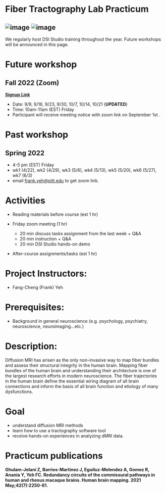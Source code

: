 # Fiber Tractography Lab Practicum

![image](https://user-images.githubusercontent.com/275569/149856247-7315a680-fda4-417e-9028-6f6552a56ed6.png)
![image](https://user-images.githubusercontent.com/275569/149856299-a2277a1a-8d6b-41ad-a6e8-f81f4dba0344.png)
---

We regularly host DSI Studio training throughout the year. Future workshops will be announced in this page.

# Future workshop

## Fall 2022 (Zoom)
**[Signup Link](https://forms.gle/8X9RynCwohwCSmWa7)**
- Date: 9/9, 9/16, 9/23, 9/30, 10/7, 10/14, 10/21 (**UPDATED**)
- Time: 10am-11am (EST) Friday
- Participant will receive meeting notice with zoom link on September 1st .

# Past workshop

## Spring 2022
- 4-5 pm (EST) Friday 
- wk1 (4/22), wk2 (4/29), wk3 (5/6), wk4 (5/13), wk5 (5/20), wk6 (5/27), wk7 (6/3)
- email frank.yeh@pitt.edu to get zoom link.


# Activities

- Reading materials before course (est 1 hr)
- Friday zoom meeting (1 hr)
  
  - 20 min discuss tasks assignment from the last week + Q&A
  - 20 min instruction + Q&A
  - 20 min DSI Studio hands-on demo
  
- After-course assignments/tasks (est 1 hr)

# Project Instructors:

- Fang-Cheng (Frank) Yeh

# Prerequisites:

- Background in general neuroscience (e.g. psychology, psychiatry, neuroscience, neuroimaging…etc.)

# Description:

Diffusion MRI has arisen as the only non-invasive way to map fiber bundles and assess their structural integrity in the human brain. Mapping fiber bundles of the human brain and understanding their architecture is one of the largest research efforts in modern neuroscience. The fiber trajectories in the human brain define the essential wiring diagram of all brain connections and inform the basis of all brain function and etiology of many dysfunctions.

# Goal

- understand diffusion MRI methods
- learn how to use a tractography software tool
- receive hands-on experiences in analyzing dMRI data.


# Practicum publications

**Ghulam‐Jelani Z, Barrios‐Martinez J, Eguiluz‐Melendez A, Gomez R, Anania Y, Yeh FC. Redundancy circuits of the commissural pathways in human and rhesus macaque brains. Human brain mapping. 2021 May;42(7):2250-61.**
